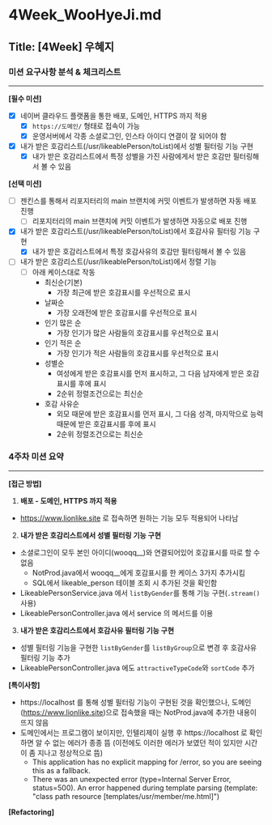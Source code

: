 # 4Week_WooHyeJi.md

## Title: [4Week] 우혜지

### 미션 요구사항 분석 & 체크리스트

---
**[필수 미션]**
- [x] 네이버 클라우드 플랫폼을 통한 배포, 도메인, HTTPS 까지 적용
  - [x] `https://도메인/` 형태로 접속이 가능
  - [x] 운영서버에서 각종 소셜로그인, 인스타 아이디 연결이 잘 되어야 함
- [x] 내가 받은 호감리스트(/usr/likeablePerson/toList)에서 성별 필터링 기능 구현
  - [x] 내가 받은 호감리스트에서 특정 성별을 가진 사람에게서 받은 호감만 필터링해서 볼 수 있음

**[선택 미션]**
- [ ] 젠킨스를 통해서 리포지터리의 main 브랜치에 커밋 이벤트가 발생하면 자동 배포 진행
  - [ ] 리포지터리의 main 브랜치에 커밋 이벤트가 발생하면 자동으로 배포 진행
- [x] 내가 받은 호감리스트(/usr/likeablePerson/toList)에서 호감사유 필터링 기능 구현
  - [x] 내가 받은 호감리스트에서 특정 호감사유의 호감만 필터링해서 볼 수 있음
- [ ] 내가 받은 호감리스트(/usr/likeablePerson/toList)에서 정렬 기능
  - [ ] 아래 케이스대로 작동
    - 최신순(기본)
      - 가장 최근에 받은 호감표시를 우선적으로 표시
    - 날짜순
      - 가장 오래전에 받은 호감표시를 우선적으로 표시
    - 인기 많은 순
      - 가장 인기가 많은 사람들의 호감표시를 우선적으로 표시
    - 인기 적은 순
      - 가장 인기가 적은 사람들의 호감표시를 우선적으로 표시
    - 성별순
      - 여성에게 받은 호감표시를 먼저 표시하고, 그 다음 남자에게 받은 호감표시를 후에 표시
      - 2순위 정렬조건으로는 최신순
    - 호감 사유순
      - 외모 때문에 받은 호감표시를 먼저 표시, 그 다음 성격, 마지막으로 능력 때문에 받은 호감표시를 후에 표시
      - 2순위 정렬조건으로는 최신순



### 4주차 미션 요약

---

**[접근 방법]**
1. **배포 - 도메인, HTTPS 까지 적용**
  - https://www.lionlike.site 로 접속하면 원하는 기능 모두 적용되어 나타남

2. **내가 받은 호감리스트에서 성별 필터링 기능 구현**
  - 소셜로그인이 모두 본인 아이디(wooqq__)와 연결되어있어 호감표시를 따로 할 수 없음
    - NotProd.java에서 wooqq__에게 호감표시를 한 케이스 3가지 추가시킴
    - SQL에서 likeable_person 테이블 조회 시 추가된 것을 확인함
  - LikeablePersonService.java 에서 `listByGender`를 통해 기능 구현(`.stream()` 사용)
  - LikeablePersonController.java 에서 service 의 메서드를 이용

3. **내가 받은 호감리스트에서 호감사유 필터링 기능 구현**
  - 성별 필터링 기능을 구현한 `listByGender`를 `listByGroup`으로 변경 후 호감사유 필터링 기능 추가
  - LikeablePersonController.java 에도 `attractiveTypeCode`와 `sortCode` 추가

**[특이사항]**
- https://localhost 를 통해 성별 필터링 기능이 구현된 것을 확인했으나, 도메인(https://www.lionlike.site)으로 접속했을 때는 NotProd.java에 추가한 내용이 뜨지 않음
- 도메인에서는 프로그램이 보이지만, 인텔리제이 실행 후 https://localhost 로 확인하면 알 수 없는 에러가 종종 뜸
  (이전에도 이러한 에러가 보였던 적이 있지만 시간이 좀 지나고 정상적으로 뜸)
  - This application has no explicit mapping for /error, so you are seeing this as a fallback.
  - There was an unexpected error (type=Internal Server Error, status=500).
    An error happened during template parsing (template: "class path resource [templates/usr/member/me.html]")


**[Refactoring]**
